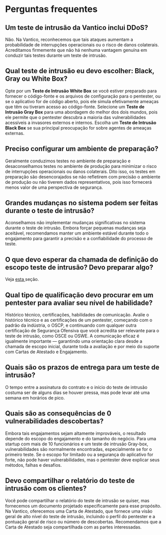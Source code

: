 # Perguntas frequentes

## Um teste de intrusão da Vantico inclui DDoS?

Não. Na Vantico, reconhecemos que tais ataques aumentam a probabilidade de interrupções operacionais ou o risco de danos colaterais. Acreditamos firmemente que não há nenhuma vantagem genuína em conduzir tais testes durante um teste de intrusão.



## Qual teste de intrusão eu devo escolher: Black, Gray ou White Box?

Opte por um **Teste de Intrusão White Box** se você estiver preparado para fornecer o código-fonte e os arquivos de configuração para o pentester, ou se o aplicativo for de código aberto, pois ele simula efetivamente ameaças que têm ou tiveram acesso ao código-fonte. Selecione um **Teste de Intrusão Gray Box** para uma abordagem do melhor dos dois mundos, pois ele permite que o pentester descubra a maioria das vulnerabilidades acessíveis a invasores externos e internos. Escolha um **Teste de Intrusão Black Box** se sua principal preocupação for sobre agentes de ameaças externas.



## Preciso configurar um ambiente de preparação?

Geralmente conduzimos testes no ambiente de preparação e desaconselhamos testes no ambiente de produção para minimizar o risco de interrupções operacionais ou danos colaterais. Dito isso, os testes em preparação são desencorajados se não refletirem com precisão o ambiente de produção ou não tiverem dados representativos, pois isso fornecerá menos valor de uma perspectiva de segurança.



## Grandes mudanças no sistema podem ser feitas durante o teste de intrusão?

Aconselhamos não implementar mudanças significativas no sistema durante o teste de intrusão. Embora forçar pequenas mudanças seja aceitável, recomendamos manter um ambiente estável durante todo o engajamento para garantir a precisão e a confiabilidade do processo de teste.



## O que devo esperar da chamada de definição do escopo teste de intrusão? Devo preparar algo?

Veja [esta ](visao-geral-sobre-pentest.md)seção.



## Qual tipo de qualificação devo procurar em um pentester para avaliar seu nível de habilidade?

Histórico técnico, certificações, habilidades de comunicação. Avalie o histórico técnico e as certificações de um pentester, começando com o padrão da indústria, o OSCP, e continuando com qualquer outra certificação de Segurança Ofensiva que você acredita ser relevante para o teste de intrusão, como OSCE ou OSWE. A comunicação eficaz é igualmente importante — garantindo uma orientação clara desde a chamada de escopo inicial, durante toda a avaliação e por meio do suporte com Cartas de Atestado e Engajamento.



## Quais são os prazos de entrega para um teste de intrusão?

O tempo entre a assinatura do contrato e o início do teste de intrusão costuma ser de alguns dias se houver pressa, mas pode levar até uma semana em horários de pico.



## Quais são as consequências de 0 vulnerabilidades descobertas?

Embora tais engajamentos sejam altamente improváveis, o resultado depende do escopo do engajamento e do tamanho do negócio. Para uma startup com mais de 10 funcionários e um teste de intrusão Gray-box, vulnerabilidades são normalmente encontradas, especialmente se for o primeiro teste. Se o escopo for limitado ou a segurança do aplicativo for forte, não pode haver vulnerabilidades, mas o pentester deve explicar seus métodos, falhas e desafios.



## Devo compartilhar o relatório do teste de intrusão com os clientes?

Você pode compartilhar o relatório do teste de intrusão se quiser, mas fornecemos um documento projetado especificamente para esse propósito. Na Vantico, oferecemos uma Carta de Atestado, que fornece uma visão geral de alto nível do teste de intrusão, incluindo o perfil do pentester e a pontuação geral de risco ou número de descobertas. Recomendamos que a Carta de Atestado seja compartilhada com as partes interessadas.


